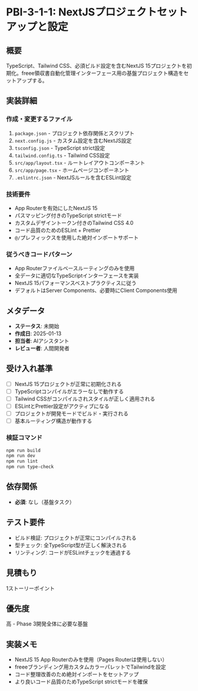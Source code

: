 # PBI-3-1-1: NextJSプロジェクトセットアップと設定

## 概要

TypeScript、Tailwind CSS、必須ビルド設定を含むNextJS
15プロジェクトを初期化。freee領収書自動化管理インターフェース用の基盤プロジェクト構造をセットアップする。

## 実装詳細

### 作成・変更するファイル

1. `package.json` - プロジェクト依存関係とスクリプト
2. `next.config.js` - カスタム設定を含むNextJS設定
3. `tsconfig.json` - TypeScript strict設定
4. `tailwind.config.ts` - Tailwind CSS設定
5. `src/app/layout.tsx` - ルートレイアウトコンポーネント
6. `src/app/page.tsx` - ホームページコンポーネント
7. `.eslintrc.json` - NextJSルールを含むESLint設定

### 技術要件

- App Routerを有効にしたNextJS 15
- パスマッピング付きのTypeScript strictモード
- カスタムデザイントークン付きのTailwind CSS 4.0
- コード品質のためのESLint + Prettier
- `@/`プレフィックスを使用した絶対インポートサポート

### 従うべきコードパターン

- App Routerファイルベースルーティングのみを使用
- 全データに適切なTypeScriptインターフェースを実装
- NextJS 15パフォーマンスベストプラクティスに従う
- デフォルトはServer Components、必要時にClient Components使用

## メタデータ

- **ステータス**: 未開始
- **作成日**: 2025-01-13
- **担当者**: AIアシスタント
- **レビュー者**: 人間開発者

## 受け入れ基準

- [ ] NextJS 15プロジェクトが正常に初期化される
- [ ] TypeScriptコンパイルがエラーなしで動作する
- [ ] Tailwind CSSがコンパイルされスタイルが正しく適用される
- [ ] ESLintとPrettier設定がアクティブになる
- [ ] プロジェクトが開発モードでビルド・実行される
- [ ] 基本ルーティング構造が動作する

### 検証コマンド

```bash
npm run build
npm run dev
npm run lint
npm run type-check
```

## 依存関係

- **必須**: なし（基盤タスク）

## テスト要件

- ビルド検証: プロジェクトが正常にコンパイルされる
- 型チェック: 全TypeScript型が正しく解決される
- リンティング: コードがESLintチェックを通過する

## 見積もり

1ストーリーポイント

## 優先度

高 - Phase 3開発全体に必要な基盤

## 実装メモ

- NextJS 15 App Routerのみを使用（Pages Routerは使用しない）
- freeeブランディング用カスタムカラーパレットでTailwindを設定
- コード整理改善のため絶対インポートをセットアップ
- より良いコード品質のためTypeScript strictモードを確保
